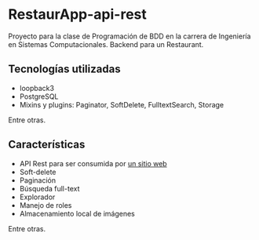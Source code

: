 # RestaurApp-api-rest

Proyecto para la clase de Programación de BDD en la carrera de Ingeniería en Sistemas Computacionales. Backend para un Restaurant.

## Tecnologías utilizadas

- loopback3
- PostgreSQL
- Mixins y plugins: Paginator, SoftDelete, FulltextSearch, Storage

Entre otras.

## Características

- API Rest para ser consumida por [un sitio web](https://github.com/jemmaengz1202/RestaurApp)
- Soft-delete
- Paginación
- Búsqueda full-text
- Explorador
- Manejo de roles
- Almacenamiento local de imágenes

Entre otras.
